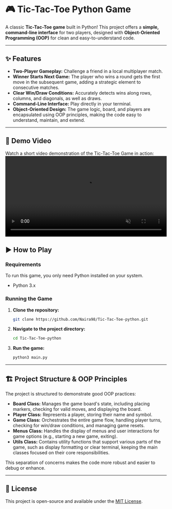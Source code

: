 # 🎮 Tic-Tac-Toe Python Game

A classic **Tic-Tac-Toe game** built in Python! This project offers a **simple, command-line interface** for two players, designed with **Object-Oriented Programming (OOP)** for clean and easy-to-understand code.

---

## ✨ Features

* **Two-Player Gameplay:** Challenge a friend in a local multiplayer match.
* **Winner Starts Next Game:** The player who wins a round gets the first move in the subsequent game, adding a strategic element to consecutive matches.
* **Clear Win/Draw Conditions:** Accurately detects wins along rows, columns, and diagonals, as well as draws.
* **Command-Line Interface:** Play directly in your terminal.
* **Object-Oriented Design:** The game logic, board, and players are encapsulated using OOP principles, making the code easy to understand, maintain, and extend.

---
## 🎥 Demo Video

Watch a short video demonstration of the Tic-Tac-Toe Game in action:
<video src="https://github.com/user-attachments/assets/77eac456-2767-4f40-9854-6e7a917aba91" controls autoplay loop muted width="100%"></video>


## ▶️ How to Play

### Requirements

To run this game, you only need Python installed on your system.

* Python 3.x

### Running the Game

1.  **Clone the repository:**
    ```bash
    git clone https://github.com/Naira98/Tic-Tac-Toe-python.git
    ```
2.  **Navigate to the project directory:**
    ```bash
    cd Tic-Tac-Toe-python
    ```
3.  **Run the game:**
    ```bash
    python3 main.py
    ```

---

## 🏗️ Project Structure & OOP Principles

The project is structured to demonstrate good OOP practices:

* **Board Class:** Manages the game board's state, including placing markers, checking for valid moves, and displaying the board.
* **Player Class:** Represents a player, storing their name and symbol.
* **Game Class:** Orchestrates the entire game flow, handling player turns, checking for win/draw conditions, and managing game resets.
* **Menus Class:** Handles the display of menus and user interactions for game options (e.g., starting a new game, exiting).
* **Utils Class:** Contains utility functions that support various parts of the game, such as display formatting or clear terminal, keeping the main classes focused on their core responsibilities.

This separation of concerns makes the code more robust and easier to debug or enhance.


---

## 📄 License

This project is open-source and available under the [MIT License](https://opensource.org/licenses/MIT).
